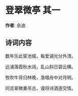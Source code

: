 # 登翠微亭  其一

**作者**: 余迪

## 诗词内容

数年乐此宦池城，每爱湖光分外清。

远浦落霞秋水阔，乱山斜日碧云横。

牧吹牛背归林晚，渔唱舟中对月明。

同览翠微重吊古，谩将诗酒逐交情。


